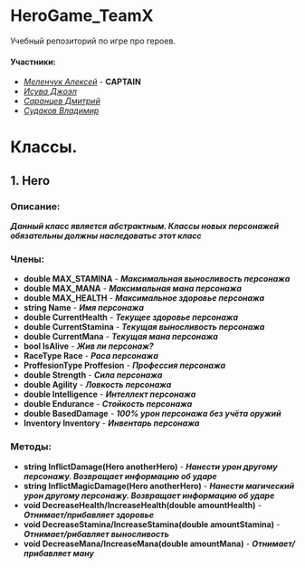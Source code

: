 
# HeroGame_TeamX
Учебный репозиторий по игре про героев.

#### Участники:
+ [*Меленчук Алексей*](https://github.com/XMelexus) - **CAPTAIN**
+ [*Исува Джоэл*](https://github.com/JoeFreedom)
+ [*Саранцев Дмитрий*](https://github.com/Sar-dim)
+ [*Судаков Владимир*](https://github.com/Vladimir233)

# Классы.

## **1. Hero**

### Описание:
***Данный класс является абстрактным. Классы новых персонажей***
***обязательны должны наследоватьс этот класс***

### Члены:
+ **double MAX_STAMINA** - ***Максимальная выносливость персонажа***
+ **double MAX_MANA** - ***Максимальная мана персонажа***
+ **double MAX_HEALTH** - ***Максимальное здоровье персонажа***
+ **string Name** - ***Имя персонажа***
+ **double CurrentHealth** - ***Текущее здоровье персонажа***
+ **double CurrentStamina** - ***Текущая выносливость персонажа***
+ **double CurrentMana** - ***Текущая мана персонажа***
+ **bool IsAlive** - ***Жив ли персонаж?***
+ **RaceType Race** - ***Раса персонажа***
+ **ProffesionType Proffesion** - ***Профессия персонажа***
+ **double Strength** - ***Сила персонажа***
+ **double Agility** - ***Ловкость персонажа***
+ **double Intelligence** - ***Интеллект персонажа***
+ **double Endurance** - ***Стойкость персонажа***
+ **double BasedDamage** - ***100% урон персонажа без учёта оружий***
+ **Inventory Inventory** - ***Инвентарь персонажа***

### Методы:
+ **string InflictDamage(Hero anotherHero)** - ***Нанести урон другому персонажу. Возвращает информацию об ударе***
+ **string InflictMagicDamage(Hero anotherHero)** - ***Нанести магический урон другому персонажу. Возвращает информацию об ударе*** 
+ **void DecreaseHealth/IncreaseHealth(double amountHealth)** - ***Отнимает/прибавляет здоровье***
+ **void DecreaseStamina/IncreaseStamina(double amountStamina)** - ***Отнимает/рибавляет выносливость***
+ **void DecreaseMana/IncreaseMana(double amountMana)** - ***Отнимает/прибавляет ману***
